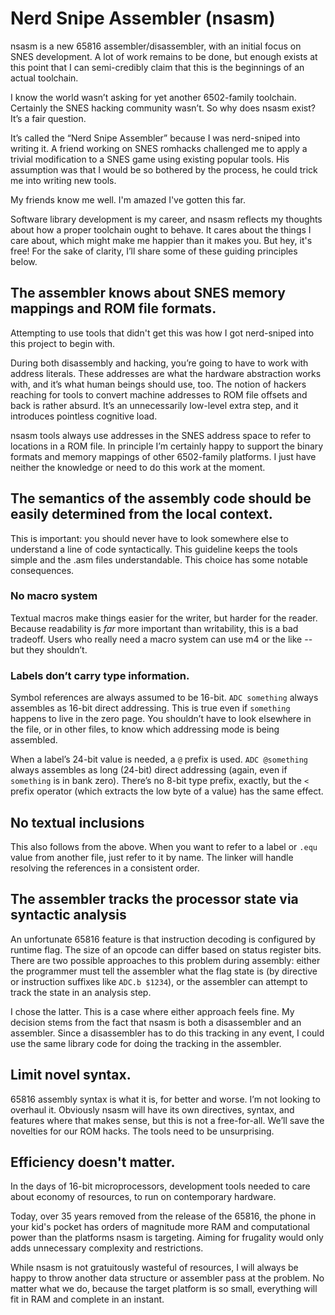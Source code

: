 # Nerd Snipe Assembler (nsasm)

nsasm is a new 65816 assembler/disassembler, with an initial focus on SNES development.  A lot of work remains to be done, but enough exists at this point that I can semi-credibly claim that this is the beginnings of an actual toolchain.

I know the world wasn’t asking for yet another 6502-family toolchain.  Certainly the SNES hacking community wasn’t.  So why does nsasm exist?  It’s a fair question.

It’s called the “Nerd Snipe Assembler” because I was nerd-sniped into writing it.  A friend working on SNES romhacks challenged me to apply a trivial modification to a SNES game using existing popular tools.  His assumption was that I would be so bothered by the process, he could trick me into writing new tools.

My friends know me well.  I'm amazed I've gotten this far.

Software library development is my career, and nsasm reflects my thoughts about how a proper toolchain ought to behave.  It cares about the things I care about, which might make me happier than it makes you.  But hey, it's free!  For the sake of clarity, I’ll share some of these guiding principles below.

## The assembler knows about SNES memory mappings and ROM file formats.

Attempting to use tools that didn't get this was how I got nerd-sniped into this project to begin with.

During both disassembly and hacking, you’re going to have to work with address literals.  These addresses are what the hardware abstraction works with, and it’s what human beings should use, too.  The notion of hackers reaching for tools to convert machine addresses to ROM file offsets and back is rather absurd.  It’s an unnecessarily low-level extra step, and it introduces pointless cognitive load.

nsasm tools always use addresses in the SNES address space to refer to locations in a ROM file.  In principle I’m certainly happy to support the binary formats and memory mappings of other 6502-family platforms.  I just have neither the knowledge or need to do this work at the moment.

## The semantics of the assembly code should be easily determined from the local context.

This is important: you should never have to look somewhere else to understand a line of code syntactically.  This guideline keeps the tools simple and the .asm files understandable.  This choice has some notable consequences.

### No macro system

Textual macros make things easier for the writer, but harder for the reader.  Because readability is _far_ more important than writability, this is a bad tradeoff.  Users who really need a macro system can use m4 or the like -- but they shouldn’t.

### Labels don’t carry type information.

Symbol references are always assumed to be 16-bit.  `ADC something` always assembles as 16-bit direct addressing.  This is true even if `something` happens to live in the zero page.  You shouldn’t have to look elsewhere in the file, or in other files, to know which addressing mode is being assembled.

When a label’s 24-bit value is needed, a `@` prefix is used.  `ADC @something` always assembles as long (24-bit) direct addressing (again, even if `something` is in bank zero).  There’s no 8-bit type prefix, exactly, but the `<` prefix operator (which extracts the low byte of a value) has the same effect.

## No textual inclusions

This also follows from the above.  When you want to refer to a label or `.equ` value from another file, just refer to it by name.  The linker will handle resolving the references in a consistent order.

## The assembler tracks the processor state via syntactic analysis

An unfortunate 65816 feature is that instruction decoding is configured by runtime flag.  The size of an opcode can differ based on status register bits.  There are two possible approaches to this problem during assembly: either the programmer must tell the assembler what the flag state is (by directive or instruction suffixes like `ADC.b $1234`), or the assembler can attempt to track the state in an analysis step.

I chose the latter.  This is a case where either approach feels fine.  My decision stems from the fact that nsasm is both a disassembler and an assembler.  Since a disassembler has to do this tracking in any event, I could use the same library code for doing the tracking in the assembler.

## Limit novel syntax.

65816 assembly syntax is what it is, for better and worse.  I’m not looking to overhaul it.  Obviously nsasm will have its own directives, syntax, and features where that makes sense, but this is not a free-for-all.  We’ll save the novelties for our ROM hacks.  The tools need to be unsurprising.

## Efficiency doesn't matter.

In the days of 16-bit microprocessors, development tools needed to care about economy of resources, to run on contemporary hardware.

Today, over 35 years removed from the release of the 65816, the phone in your kid's pocket has orders of magnitude more RAM and computational power than the platforms nsasm is targeting.  Aiming for frugality would only adds unnecessary complexity and restrictions.

While nsasm is not gratuitously wasteful of resources, I will always be happy to throw another data structure or assembler pass at the problem.  No matter what we do, because the target platform is so small, everything will fit in RAM and complete in an instant.
